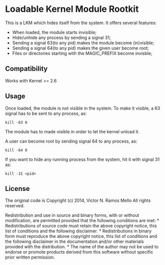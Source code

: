 Loadable Kernel Module Rootkit
==============================

This is a LKM which hides itself from the system. It offers several features:

- When loaded, the module starts invisible;
- Hide/unhide any process by sending a signal 31;
- Sending a signal 63(to any pid) makes the module become (in)visible;
- Sending a signal 64(to any pid) makes the given user become root;
- Files or directories starting with the MAGIC_PREFIX become invisble;

Compatibility
-------------

Works with Kernel >= 2.6


Usage
-----

Once loaded, the module is not visible in the system. To make it
visible, a 63 signal has to be sent to any process, as:

`kill -63 0`

The module has to made visible in order to let the kernel unload it.

A user can become root by sending signal 64 to any process, as:

`kill -64 0`

If you want to hide any running process from the system, hit it
with signal 31 as:

`kill -31 <pid>`


License
-------

The original code is Copyright (c) 2014, Victor N. Ramos Mello
All rights reserved.

Redistribution and use in source and binary forms, with or without
modification, are permitted provided that the following conditions are met:
    * Redistributions of source code must retain the above copyright
      notice, this list of conditions and the following disclaimer.
    * Redistributions in binary form must reproduce the above copyright
      notice, this list of conditions and the following disclaimer in the
      documentation and/or other materials provided with the distribution.
    * The name of the author may not be used to endorse or promote products
      derived from this software without specific prior written permission.
